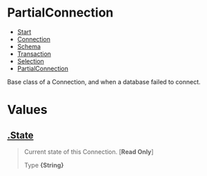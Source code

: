 
# PartialConnection

* [Start](https://github.com/QSmally/QDB/blob/v4/Documentation/Index.md)
* [Connection](https://github.com/QSmally/QDB/blob/v4/Documentation/Connection.md)
* [Schema](https://github.com/QSmally/QDB/blob/v4/Documentation/Schema.md)
* [Transaction](https://github.com/QSmally/QDB/blob/v4/Documentation/Transaction.md)
* [Selection](https://github.com/QSmally/QDB/blob/v4/Documentation/Selection.md)
* [PartialConnection](https://github.com/QSmally/QDB/blob/v4/Documentation/PartialConnection.md)

Base class of a Connection, and when a database failed to connect.



# Values
## [.State](https://github.com/QSmally/QDB/blob/v4/lib/Connections/PartialConnection.js#L12)
> Current state of this Connection. [**Read Only**]
>
> Type **{String}**
